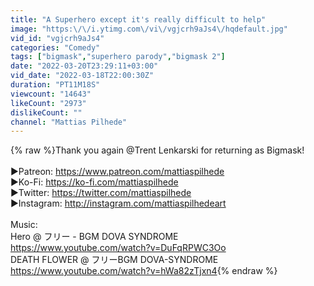 ```yaml
---
title: "A Superhero except it's really difficult to help"
image: "https:\/\/i.ytimg.com\/vi\/vgjcrh9aJs4\/hqdefault.jpg"
vid_id: "vgjcrh9aJs4"
categories: "Comedy"
tags: ["bigmask","superhero parody","bigmask 2"]
date: "2022-03-20T23:29:11+03:00"
vid_date: "2022-03-18T22:00:30Z"
duration: "PT11M18S"
viewcount: "14643"
likeCount: "2973"
dislikeCount: ""
channel: "Mattias Pilhede"
---
```

{% raw %}Thank you again @Trent Lenkarski  for returning as Bigmask!<br /><br />►Patreon: <a rel="nofollow" target="blank" href="https://www.patreon.com/mattiaspilhede">https://www.patreon.com/mattiaspilhede</a><br />►Ko-Fi: <a rel="nofollow" target="blank" href="https://ko-fi.com/mattiaspilhede">https://ko-fi.com/mattiaspilhede</a><br />►Twitter: <a rel="nofollow" target="blank" href="https://twitter.com/mattiaspilhede">https://twitter.com/mattiaspilhede</a><br />►Instagram: <a rel="nofollow" target="blank" href="http://instagram.com/mattiaspilhedeart">http://instagram.com/mattiaspilhedeart</a><br /><br />Music: <br />Hero @ フリー - BGM DOVA SYNDROME<br /><a rel="nofollow" target="blank" href="https://www.youtube.com/watch?v=DuFqRPWC3Oo">https://www.youtube.com/watch?v=DuFqRPWC3Oo</a><br />DEATH FLOWER @ フリーBGM DOVA-SYNDROME<br /><a rel="nofollow" target="blank" href="https://www.youtube.com/watch?v=hWa82zTjxn4">https://www.youtube.com/watch?v=hWa82zTjxn4</a>{% endraw %}
